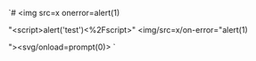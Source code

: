 `# &lt;img src=x onerror=alert(1)

"&lt;script>alert('test')<%2Fscript>"
<a></a>
&lt;img/src=x/on-error="alert(1)</script>

"><svg/onload=prompt(0)>
`
